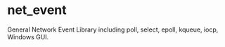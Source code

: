 # net_event
General Network Event Library including poll, select, epoll, kqueue, iocp, Windows GUI.
